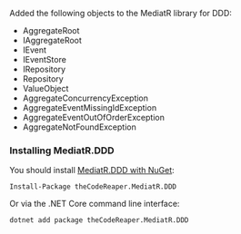 Added the following objects to the MediatR library for DDD:

- AggregateRoot
- IAggregateRoot
- IEvent
- IEventStore
- IRepository
- Repository
- ValueObject
- AggregateConcurrencyException
- AggregateEventMissingIdException
- AggregateEventOutOfOrderException
- AggregateNotFoundException

### Installing MediatR.DDD

You should install [MediatR.DDD with NuGet](https://www.nuget.org/packages/theCodeReaper.MediatR.DDD/):

    Install-Package theCodeReaper.MediatR.DDD
    
Or via the .NET Core command line interface:

    dotnet add package theCodeReaper.MediatR.DDD